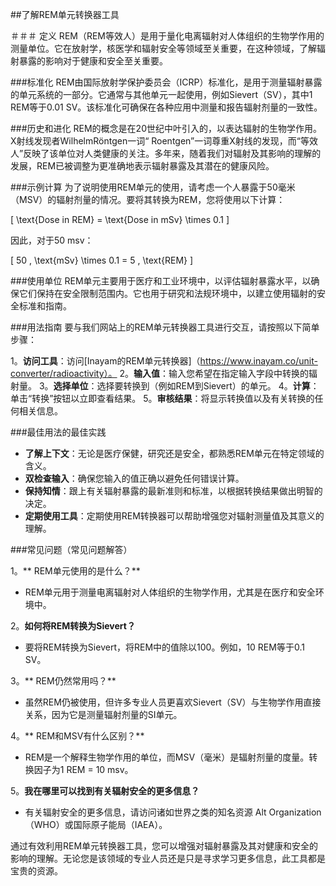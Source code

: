 ##了解REM单元转换器工具

＃＃＃ 定义
REM（REM等效人）是用于量化电离辐射对人体组织的生物学作用的测量单位。它在放射学，核医学和辐射安全等领域至关重要，在这种领域，了解辐射暴露的影响对于健康和安全至关重要。

###标准化
REM由国际放射学保护委员会（ICRP）标准化，是用于测量辐射暴露的单元系统的一部分。它通常与其他单元一起使用，例如Sievert（SV），其中1 REM等于0.01 SV。该标准化可确保在各种应用中测量和报告辐射剂量的一致性。

###历史和进化
REM的概念是在20世纪中叶引入的，以表达辐射的生物学作用。X射线发现者WilhelmRöntgen一词“ Roentgen”一词尊重X射线的发现，而“等效人”反映了该单位对人类健康的关注。多年来，随着我们对辐射及其影响的理解的发展，REM已被调整为更准确地表示辐射暴露及其潜在的健康风险。

###示例计算
为了说明使用REM单元的使用，请考虑一个人暴露于50毫米（MSV）的辐射剂量的情况。要将其转换为REM，您将使用以下计算：

\[ \text{Dose in REM} = \text{Dose in mSv} \times 0.1 \]

因此，对于50 msv：

\[ 50 \, \text{mSv} \times 0.1 = 5 \, \text{REM} \]

###使用单位
REM单元主要用于医疗和工业环境中，以评估辐射暴露水平，以确保它们保持在安全限制范围内。它也用于研究和法规环境中，以建立使用辐射的安全标准和指南。

###用法指南
要与我们网站上的REM单元转换器工具进行交互，请按照以下简单步骤：

1。**访问工具**：访问[Inayam的REM单元转换器]（https://www.inayam.co/unit-converter/radioactivity）。
2。**输入值**：输入您希望在指定输入字段中转换的辐射量。
3。**选择单位**：选择要转换到（例如REM到Sievert）的单元。
4。**计算**：单击“转换”按钮以立即查看结果。
5。**审核结果**：将显示转换值以及有关转换的任何相关信息。

###最佳用法的最佳实践
-  **了解上下文**：无论是医疗保健，研究还是安全，都熟悉REM单元在特定领域的含义。
-  **双检查输入**：确保您输入的值正确以避免任何错误计算。
-  **保持知情**：跟上有关辐射暴露的最新准则和标准，以根据转换结果做出明智的决定。
-  **定期使用工具**：定期使用REM转换器可以帮助增强您对辐射测量值及其意义的理解。

###常见问题（常见问题解答）

1。** REM单元使用的是什么？**
-  REM单元用于测量电离辐射对人体组织的生物学作用，尤其是在医疗和安全环境中。

2。**如何将REM转换为Sievert？**
- 要将REM转换为Sievert，将REM中的值除以100。例如，10 REM等于0.1 SV。

3。** REM仍然常用吗？**
- 虽然REM仍被使用，但许多专业人员更喜欢Sievert（SV）与生物学作用直接关系，因为它是测量辐射剂量的SI单元。

4。** REM和MSV有什么区别？**
-  REM是一个解释生物学作用的单位，而MSV（毫米）是辐射剂量的度量。转换因子为1 REM = 10 msv。

5。**我在哪里可以找到有关辐射安全的更多信息？**
- 有关辐射安全的更多信息，请访问诸如世界之类的知名资源 Alt Organization（WHO）或国际原子能局（IAEA）。

通过有效利用REM单元转换器工具，您可以增强对辐射暴露及其对健康和安全的影响的理解。无论您是该领域的专业人员还是只是寻求学习更多信息，此工具都是宝贵的资源。